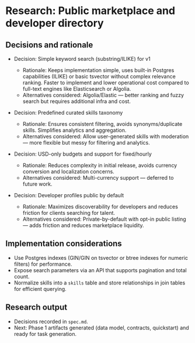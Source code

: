 # Research: Public marketplace and developer directory

## Decisions and rationale

- Decision: Simple keyword search (substring/ILIKE) for v1
  - Rationale: Keeps implementation simple, uses built-in Postgres capabilities (ILIKE) or basic tsvector without complex relevance ranking. Faster to implement and lower operational cost compared to full-text engines like Elasticsearch or Algolia.
  - Alternatives considered: Algolia/Elastic — better ranking and fuzzy search but requires additional infra and cost.

- Decision: Predefined curated skills taxonomy
  - Rationale: Ensures consistent filtering, avoids synonyms/duplicate skills. Simplifies analytics and aggregation.
  - Alternatives considered: Allow user-generated skills with moderation — more flexible but messy for filtering and analytics.

- Decision: USD-only budgets and support for fixed/hourly
  - Rationale: Reduces complexity in initial release, avoids currency conversion and localization concerns.
  - Alternatives considered: Multi-currency support — deferred to future work.

- Decision: Developer profiles public by default
  - Rationale: Maximizes discoverability for developers and reduces friction for clients searching for talent.
  - Alternatives considered: Private-by-default with opt-in public listing — adds friction and reduces marketplace liquidity.

## Implementation considerations
- Use Postgres indexes (GIN/GIN on tsvector or btree indexes for numeric filters) for performance.
- Expose search parameters via an API that supports pagination and total count.
- Normalize skills into a `skills` table and store relationships in join tables for efficient querying.

## Research output
- Decisions recorded in `spec.md`.
- Next: Phase 1 artifacts generated (data model, contracts, quickstart) and ready for task generation.
